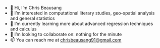- 👋 Hi, I’m Chris Beausang
- 👀 I’m interested in computational literary studies, geo-spatial analysis and general statistics
- 🌱 I’m currently learning more about advanced regression techniques and calculus
- 💞️ I’m looking to collaborate on: nothing for the minute
- 📫 You can reach me at chrisbeausang91@gmail.com

<!---
ilchinealach/ilchinealach is a ✨ special ✨ repository because its `README.md` (this file) appears on your GitHub profile.
You can click the Preview link to take a look at your changes.
--->
